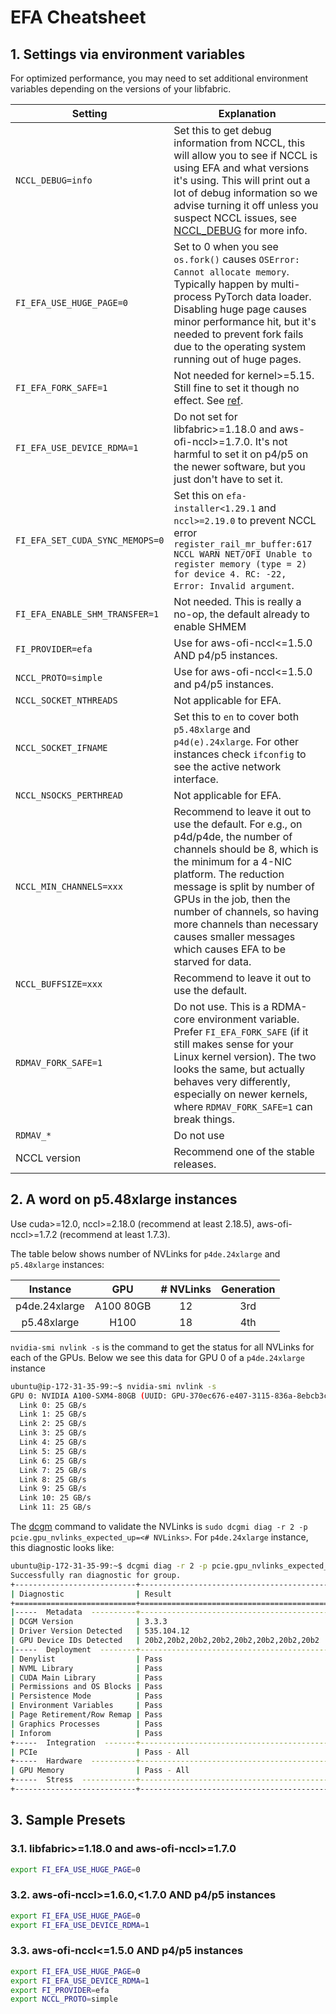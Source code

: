 # EFA Cheatsheet

## 1. Settings via environment variables

For optimized performance, you may need to set additional environment variables depending on the
versions of your libfabric.

| Setting                         | Explanation                                                                                                                                                                                                                                                                                                                                           |
| ------------------------------- | ----------------------------------------------------------------------------------------------------------------------------------------------------------------------------------------------------------------------------------------------------------------------------------------------------------------------------------------------------- |
| `NCCL_DEBUG=info`        | Set this to get debug information from NCCL, this will allow you to see if NCCL is using EFA and what versions it's using. This will print out a lot of debug information so we advise turning it off unless you suspect NCCL issues, see [NCCL_DEBUG](https://docs.nvidia.com/deeplearning/nccl/user-guide/docs/env.html#nccl-debug) for more info.       |
| `FI_EFA_USE_HUGE_PAGE=0`        | Set to 0 when you see `os.fork()` causes `OSError: Cannot allocate memory`. Typically happen by multi-process PyTorch data loader. Disabling huge page causes minor performance hit, but it's needed to prevent fork fails due to the operating system running out of huge pages.                                                                     |
| `FI_EFA_FORK_SAFE=1`            | Not needed for kernel>=5.15. Still fine to set it though no effect. See [ref](https://github.com/ofiwg/libfabric/pull/9112).                                                                                                                                                                                                                          |
| `FI_EFA_USE_DEVICE_RDMA=1`      | Do not set for libfabric>=1.18.0 and aws-ofi-nccl>=1.7.0. It's not harmful to set it on p4/p5 on the newer software, but you just don't have to set it.                                                                                                                                                                                               |
| `FI_EFA_SET_CUDA_SYNC_MEMOPS=0` | Set this on `efa-installer<1.29.1` and `nccl>=2.19.0` to prevent NCCL error `register_rail_mr_buffer:617 NCCL WARN NET/OFI Unable to register memory (type = 2) for device 4. RC: -22, Error: Invalid argument`.                                                                                                                                      |
| `FI_EFA_ENABLE_SHM_TRANSFER=1`  | Not needed. This is really a no-op, the default already to enable SHMEM                                                                                                                                                                                                                                                                               |
| `FI_PROVIDER=efa`               | Use for aws-ofi-nccl<=1.5.0 AND p4/p5 instances.                                                                                                                                                                                                                                                                                                      |
| `NCCL_PROTO=simple`             | Use for aws-ofi-nccl<=1.5.0 and p4/p5 instances.                                                                                                                                                                                                                                                                                                      |
| `NCCL_SOCKET_NTHREADS`          | Not applicable for EFA.                                                                                                                                                                                                                                                                                                                               |
| `NCCL_SOCKET_IFNAME`            | Set this to `en` to cover both `p5.48xlarge` and `p4d(e).24xlarge`. For other instances check `ifconfig` to see the active network interface.                                                                                                                                                                                                         |
| `NCCL_NSOCKS_PERTHREAD`         | Not applicable for EFA.                                                                                                                                                                                                                                                                                                                               |
| `NCCL_MIN_CHANNELS=xxx`         | Recommend to leave it out to use the default. For e.g., on p4d/p4de, the number of channels should be 8, which is the minimum for a 4-NIC platform. The reduction message is split by number of GPUs in the job, then the number of channels, so having more channels than necessary causes smaller messages which causes EFA to be starved for data. |
| `NCCL_BUFFSIZE=xxx`             | Recommend to leave it out to use the default.                                                                                                                                                                                                                                                                                                         |
| `RDMAV_FORK_SAFE=1`             | Do not use. This is a RDMA-core environment variable. Prefer `FI_EFA_FORK_SAFE` (if it still makes sense for your Linux kernel version). The two looks the same, but actually behaves very differently, especially on newer kernels, where `RDMAV_FORK_SAFE=1` can break things.                                                                      |
| `RDMAV_*`                       | Do not use                                                                                                                                                                                                                                                                                                                                            |
| NCCL version                    | Recommend one of the stable releases.                                                                                                                                                                                                                                                                                                                 |

## 2. A word on p5.48xlarge instances

Use cuda>=12.0, nccl>=2.18.0 (recommend at least 2.18.5), aws-ofi-nccl>=1.7.2 (recommend at least
1.7.3).

The table below shows number of NVLinks for `p4de.24xlarge` and `p5.48xlarge` instances:

|   Instance    |    GPU    | # NVLinks | Generation |
| :-----------: | :-------: | :-------: | :--------: |
| p4de.24xlarge | A100 80GB |    12     |    3rd     |
|  p5.48xlarge  |   H100    |    18     |    4th     |

`nvidia-smi nvlink -s`  is the command to get the status for all NVLinks for each of the GPUs. Below we see this data for GPU 0 of a `p4de.24xlarge` instance

```bash
ubuntu@ip-172-31-35-99:~$ nvidia-smi nvlink -s
GPU 0: NVIDIA A100-SXM4-80GB (UUID: GPU-370ec676-e407-3115-836a-8ebcb3c4f62a)
  Link 0: 25 GB/s
  Link 1: 25 GB/s
  Link 2: 25 GB/s
  Link 3: 25 GB/s
  Link 4: 25 GB/s
  Link 5: 25 GB/s
  Link 6: 25 GB/s
  Link 7: 25 GB/s
  Link 8: 25 GB/s
  Link 9: 25 GB/s
  Link 10: 25 GB/s
  Link 11: 25 GB/s
```

The [dcgm](https://github.com/NVIDIA/DCGM?tab=readme-ov-file) command to validate the NVLinks is `sudo dcgmi diag -r 2 -p pcie.gpu_nvlinks_expected_up=<# NVLinks>`. For `p4de.24xlarge` instance, this diagnostic looks like:

```bash
ubuntu@ip-172-31-35-99:~$ dcgmi diag -r 2 -p pcie.gpu_nvlinks_expected_up=12
Successfully ran diagnostic for group.
+---------------------------+------------------------------------------------+
| Diagnostic                | Result                                         |
+===========================+================================================+
|-----  Metadata  ----------+------------------------------------------------|
| DCGM Version              | 3.3.3                                          |
| Driver Version Detected   | 535.104.12                                     |
| GPU Device IDs Detected   | 20b2,20b2,20b2,20b2,20b2,20b2,20b2,20b2        |
|-----  Deployment  --------+------------------------------------------------|
| Denylist                  | Pass                                           |
| NVML Library              | Pass                                           |
| CUDA Main Library         | Pass                                           |
| Permissions and OS Blocks | Pass                                           |
| Persistence Mode          | Pass                                           |
| Environment Variables     | Pass                                           |
| Page Retirement/Row Remap | Pass                                           |
| Graphics Processes        | Pass                                           |
| Inforom                   | Pass                                           |
+-----  Integration  -------+------------------------------------------------+
| PCIe                      | Pass - All                                     |
+-----  Hardware  ----------+------------------------------------------------+
| GPU Memory                | Pass - All                                     |
+-----  Stress  ------------+------------------------------------------------+
+---------------------------+------------------------------------------------+
```

## 3. Sample Presets

### 3.1. libfabric>=1.18.0 and aws-ofi-nccl>=1.7.0

```bash
export FI_EFA_USE_HUGE_PAGE=0
```

### 3.2. aws-ofi-nccl>=1.6.0,<1.7.0 AND p4/p5 instances

```bash
export FI_EFA_USE_HUGE_PAGE=0
export FI_EFA_USE_DEVICE_RDMA=1
```

### 3.3. aws-ofi-nccl<=1.5.0 AND p4/p5 instances

```bash
export FI_EFA_USE_HUGE_PAGE=0
export FI_EFA_USE_DEVICE_RDMA=1
export FI_PROVIDER=efa
export NCCL_PROTO=simple
```
